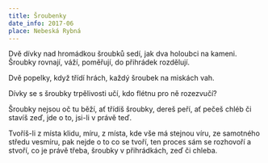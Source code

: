 ```yaml
---
title: Šroubenky
date_info: 2017-06
place: Nebeská Rybná
---
```


Dvě dívky nad hromádkou šroubků sedí,
jak dva holoubci na kameni.
Šroubky rovnají, váží, poměřují,
do přihrádek rozdělují.

Dvě popelky, když třídí hrách,
každý šroubek na miskách vah.

Dívky se s šroubky trpělivosti učí,
kdo flétnu pro ně rozezvučí?

Šroubky nejsou oč tu běží,
ať třídíš šroubky, dereš peří,
ať pečeš chléb či stavíš zeď,
jde o to, jsi-li v právě teď.

Tvoříš-li z místa klidu, míru,
z místa, kde vše má stejnou víru,
ze samotného středu vesmíru,
pak nejde o to co se tvoří,
ten proces sám se rozhovoří
a stvoří, co je právě třeba,
šroubky v přihrádkách, zeď či chleba.
